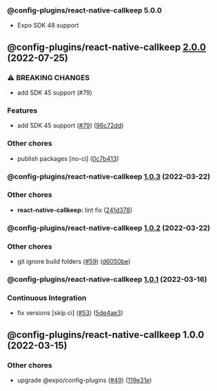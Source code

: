 ### @config-plugins/react-native-callkeep 5.0.0

- Expo SDK 48 support

## @config-plugins/react-native-callkeep [2.0.0](https://github.com/expo/config-plugins/compare/@config-plugins/react-native-callkeep@1.0.3...@config-plugins/react-native-callkeep@2.0.0) (2022-07-25)

### ⚠ BREAKING CHANGES

- add SDK 45 support (#79)

### Features

- add SDK 45 support ([#79](https://github.com/expo/config-plugins/issues/79)) ([96c72dd](https://github.com/expo/config-plugins/commit/96c72dda469ace2b9eafd38ba4d21f1bcd2e3cdf))

### Other chores

- publish packages [no-ci] ([0c7b413](https://github.com/expo/config-plugins/commit/0c7b413a765e4b1ff92b9e3edc2b62077c41ce46))

### @config-plugins/react-native-callkeep [1.0.3](https://github.com/expo/config-plugins/compare/@config-plugins/react-native-callkeep@1.0.2...@config-plugins/react-native-callkeep@1.0.3) (2022-03-22)

### Other chores

- **react-native-callkeep:** lint fix ([241d378](https://github.com/expo/config-plugins/commit/241d378a54327340df3663ef8f66cb8663e1e359))

### @config-plugins/react-native-callkeep [1.0.2](https://github.com/expo/config-plugins/compare/@config-plugins/react-native-callkeep@1.0.1...@config-plugins/react-native-callkeep@1.0.2) (2022-03-22)

### Other chores

- git ignore build folders ([#59](https://github.com/expo/config-plugins/issues/59)) ([d6050be](https://github.com/expo/config-plugins/commit/d6050beb2a5c68dc59287c27ec388c2002ec7904))

### @config-plugins/react-native-callkeep [1.0.1](https://github.com/expo/config-plugins/compare/@config-plugins/react-native-callkeep@1.0.0...@config-plugins/react-native-callkeep@1.0.1) (2022-03-16)

### Continuous Integration

- fix versions [skip ci] ([#53](https://github.com/expo/config-plugins/issues/53)) ([5de4ae3](https://github.com/expo/config-plugins/commit/5de4ae3e6182c32b7aa24d70ccd23a11663bb089))

## @config-plugins/react-native-callkeep 1.0.0 (2022-03-15)

### Other chores

- upgrade @expo/config-plugins ([#49](https://github.com/expo/config-plugins/issues/49)) ([119e31e](https://github.com/expo/config-plugins/commit/119e31edf110409272ace750f02d651124e1a22d))
